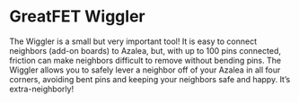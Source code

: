 # GreatFET Wiggler

The Wiggler is a small but very important tool! It is easy to connect neighbors (add-on boards) to Azalea, but, with up to 100 pins connected, friction can make neighbors difficult to remove without bending pins. The Wiggler allows you to safely lever a neighbor off of your Azalea in all four corners, avoiding bent pins and keeping your neighbors safe and happy. It’s extra-neighborly!
